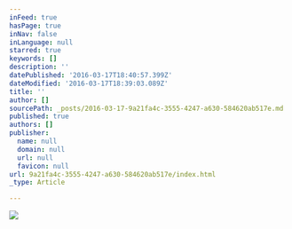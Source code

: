 ```yaml
---
inFeed: true
hasPage: true
inNav: false
inLanguage: null
starred: true
keywords: []
description: ''
datePublished: '2016-03-17T18:40:57.399Z'
dateModified: '2016-03-17T18:39:03.089Z'
title: ''
author: []
sourcePath: _posts/2016-03-17-9a21fa4c-3555-4247-a630-584620ab517e.md
published: true
authors: []
publisher:
  name: null
  domain: null
  url: null
  favicon: null
url: 9a21fa4c-3555-4247-a630-584620ab517e/index.html
_type: Article

---
```

![](https://s3-us-west-2.amazonaws.com/the-grid-img/p/8aa12d181303d54e5b3a1ea309f43eef7451d6ca.jpg)